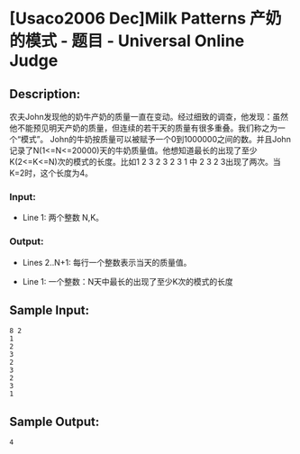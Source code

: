 # [Usaco2006 Dec]Milk Patterns 产奶的模式 - 题目 - Universal Online Judge

## Description: 

农夫John发现他的奶牛产奶的质量一直在变动。经过细致的调查，他发现：虽然他不能预见明天产奶的质量，但连续的若干天的质量有很多重叠。我们称之为一个“模式”。 John的牛奶按质量可以被赋予一个0到1000000之间的数。并且John记录了N(1<=N<=20000)天的牛奶质量值。他想知道最长的出现了至少K(2<=K<=N)次的模式的长度。比如1 2 3 2 3 2 3 1 中 2 3 2 3出现了两次。当K=2时，这个长度为4。 

### Input: 

* Line 1: 两个整数 N,K。 

### Output: 

* Lines 2..N+1: 每行一个整数表示当天的质量值。

* Line 1: 一个整数：N天中最长的出现了至少K次的模式的长度 


## Sample Input: 
```
8 2
1
2
3
2
3
2
3
1

```

## Sample Output: 
```
4

```
